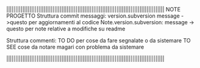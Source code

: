 |||||||||||||||||||||||||||||||||||||||||||||||||||||||||||||||||||||||||||||||||||||||||
NOTE PROGETTO
Struttura commit messaggi:
version.subversion message            ->questo per aggiornamenti al codice
Note.version.subversion: message      -> questo per note relative a modifiche su readme

Struttura commenti:
TO DO per cose da fare segnalate o da sistemare
TO SEE cose da notare magari con problema da sistemare




|||||||||||||||||||||||||||||||||||||||||||||||||||||||||||||||||||||||||||||||||||||||||
